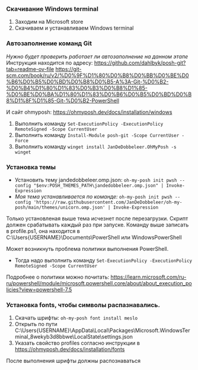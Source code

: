 ### Скачивание  Windows terminal
1. Заходим на Microsoft store
2. Скачиваем и устанавливаем Windows terminal

### Автозаполнение команд Git
_Нужно будет проверить работает  ли автозаполнение на данном этапе_
Инструкция находится по адресу:
https://github.com/dahlbyk/posh-git?tab=readme-ov-file
https://git-scm.com/book/ru/v2/%D0%9F%D1%80%D0%B8%D0%BB%D0%BE%D0%B6%D0%B5%D0%BD%D0%B8%D0%B5-A%3A-Git-%D0%B2-%D0%B4%D1%80%D1%83%D0%B3%D0%B8%D1%85-%D0%BE%D0%BA%D1%80%D1%83%D0%B6%D0%B5%D0%BD%D0%B8%D1%8F%D1%85-Git-%D0%B2-PowerShell

И сайт ohmyposh: https://ohmyposh.dev/docs/installation/windows

1. Выполнить команду `Set-ExecutionPolicy -ExecutionPolicy RemoteSigned -Scope CurrentUser`
2. Выполнить команду `Install-Module posh-git -Scope CurrentUser -Force`
3. Выполнить команду `winget install JanDeDobbeleer.OhMyPosh -s winget`

### Установка темы
- Установить тему jandedobbeleer.omp.json: `oh-my-posh init pwsh --config "$env:POSH_THEMES_PATH\jandedobbeleer.omp.json" | Invoke-Expression`
- _Моя тема устанавливается по команде:_ `oh-my-posh init pwsh --config 'https://raw.githubusercontent.com/JanDeDobbeleer/oh-my-posh/main/themes/unicorn.omp.json' | Invoke-Expression`

Только установленая выше тема исчезнет после перезагрузки. Скрипт должен срабатывать каждый раз при запуске.
 Команду выше записать в profile.ps1, она находится в C:\Users\{USERNAME}\Documents\PowerShell или WindowsPowerShell

Может возникнуть проблема политики выполнения PowerShell. 
- Тогда надо выполнить команду `Set-ExecutionPolicy -ExecutionPolicy RemoteSigned -Scope CurrentUser`

Подробнее о политики можно почитать:
https://learn.microsoft.com/ru-ru/powershell/module/microsoft.powershell.core/about/about_execution_policies?view=powershell-7.5

### Установка fonts, чтобы символы распазнавались. 
1. Скачать шрифты: `oh-my-posh font install meslo`
2. Oткрыть по пути C:\Users\{USERNAME}\AppData\Local\Packages\Microsoft.WindowsTerminal_8wekyb3d8bbwe\LocalState\settings.json
3. Указать свойство profiles согласно инструкции в https://ohmyposh.dev/docs/installation/fonts

После выполнения шрифты должны распознаваться
